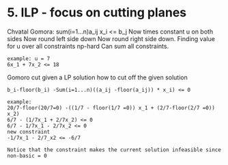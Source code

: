 # 5. ILP - focus on cutting planes
Chvatal Gomora:
    sum(i=1...n)a_ij x_i <= b_j
    Now times constant u on both sides
    Now round left side down
    Now round right side down.
    Finding value for u over all constraints np-hard
    Can sum all constraints.

    example: u = 7
    6x_1 + 7x_2 <= 18
    
Gomoro cut
    given a LP solution how to cut off the given solution

    b_i-floor(b_i) -Sum(i=1...n)((a_ij -floor(a_ij)) * x_i) <= 0

    example: 
    20/7-floor(20/7=0) -((1/7 - floor(1/7 =0)) x_1 + (2/7-floor(2/7 =0)) x_2)
    6/7 - (1/7x_1 + 2/7x_2) <= 0
    6/7 - 1/7x_1 - 2/7x_2 <= 0
    new constraint
    -1/7x_1 - 2/7_x2 <= -6/7
    
    Notice that the constraint makes the current solution infeasible since non-basic = 0